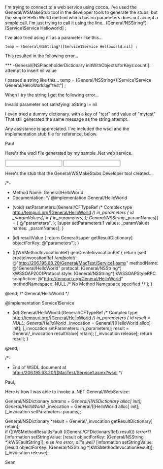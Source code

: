 I'm trying to connect to a web service using cocoa. I've used the General/WSMakeStub tool in the developer tools to generate the stubs, but the simple Hello World method which has no parameters does not accept a simple call. I'm just trying to call it using the line..
(General/NSString*)[Service1Service Helloworld] ; 

I've also tried using nil as a parameter like this...

    temp = (General/NSString*)[Service1Service Helloworld:nil] ;

This resulted in the following error...

*** -General/[NSPlaceholderDictionary initWithObjects:forKeys:count:]: attempt to insert nil value

I passed a string like this...
temp = (General/NSString*)[Service1Service General/HelloWorld:@"test"] ;

When I try the string I get the following error...

Invalid parameter not satisfying: aString != nil

I even tried a dummy dictionary. with a key of "test" and value of "mytest" That still generated the same message as the string attempt.

Any assistance is appreciated. I've included the wsdl and the implementation stub file for reference, below.

Paul

Here's the wsdl file generated by my sample .Net web service.

    
<?xml version="1.0" encoding="utf-8"?>
<definitions xmlns:http="http://schemas.xmlsoap.org/wsdl/http/" xmlns:soap="http://schemas.xmlsoap.org/wsdl/soap/" xmlns:s="http://www.w3.org/2001/General/XMLSchema" xmlns:s0="http://tempuri.org/" xmlns:soapenc="http://schemas.xmlsoap.org/soap/encoding/" xmlns:tm="http://microsoft.com/wsdl/mime/textMatching/" xmlns:mime="http://schemas.xmlsoap.org/wsdl/mime/" targetNamespace="http://tempuri.org/" xmlns="http://schemas.xmlsoap.org/wsdl/">
<types>
<s:schema elementFormDefault="qualified" targetNamespace="http://tempuri.org/">
<s:element name="General/HelloWorld">
<s:complexType />
</s:element>
<s:element name="General/HelloWorldResponse">
<s:complexType>
<s:sequence>
<s:element minOccurs="0" maxOccurs="1" name="General/HelloWorldResult" type="s:string" />
</s:sequence>
</s:complexType>
</s:element>
</s:schema>
</types>
<message name="General/HelloWorldSoapIn">
<part name="parameters" element="s0:General/HelloWorld" />
</message>
<message name="General/HelloWorldSoapOut">
<part name="parameters" element="s0:General/HelloWorldResponse" />
</message>
<portType name="Service1Soap">
<operation name="General/HelloWorld">
<input message="s0:General/HelloWorldSoapIn" />
<output message="s0:General/HelloWorldSoapOut" />
</operation>
</portType>
<binding name="Service1Soap" type="s0:Service1Soap">
<soap:binding transport="http://schemas.xmlsoap.org/soap/http" style="document" />
<operation name="General/HelloWorld">
<soap:operation soapAction="http://tempuri.org/General/HelloWorld" style="document" />
<input>
<soap:body use="literal" />
</input>
<output>
<soap:body use="literal" />
</output>
</operation>
</binding>
<service name="Service1">
<port name="Service1Soap" binding="s0:Service1Soap">
<soap:address location="http://localhost/General/MacTest/Service1.asmx" />
</port>
</service>
</definitions>

Here's the stub that the General/WSMakeStubs Developer tool created...
    
/*-
* Method Name: General/HelloWorld
* Documentation: <no documentation>
*/
@implementation General/HelloWorld
- (void) setParameters:(General/CFTypeRef /* Complex type http://tempuri.org/|General/HelloWorld */) in_parameters
{
id _paramValues[] = { 
in_parameters, 
}; 
General/NSString* _paramNames[] = { 
@"parameters", 
}; 
[super setParameters:1 values: _paramValues names: _paramNames]; 
}

- (id) resultValue
{
return General/super getResultDictionary] objectForKey: @"parameters"]; 
}

- ([[WSMethodInvocationRef) genCreateInvocationRef
{
return [self createInvocationRef 
/*endpoint*/: @"http://206.195.68.20/General/MacTest/Service1.asmx" 
methodName: @"General/HelloWorld" 
protocol: (General/NSString*) kWSSOAP2001Protocol 
style: (General/NSString*) kWSSOAPStyleRPC 
soapAction: @"http://tempuri.org/General/HelloWorld" 
methodNamespace: NULL /* No Method Namespace specified */ 
]; 
}

@end; /* General/HelloWorld */

@implementation Service1Service

+ (id) General/HelloWorld:(General/CFTypeRef /* Complex type http://tempuri.org/|General/HelloWorld */) in_parameters
{
id result = NULL; 
General/HelloWorld* _invocation = General/[[HelloWorld alloc] init]; 
[_invocation setParameters: in_parameters]; 
result = General/_invocation resultValue] retain]; 
[_invocation release]; 
return result; 
}

@end;

/*-
* End of WSDL document at http://206.195.68.20/[[MacTest/Service1.asmx?wsdl
*/ 



Paul,

Here is how I was able to invoke a .NET General/WebService:

General/NSDictionary *params = General/[[NSDictionary alloc] init];
General/HelloWorld* _invocation = General/[[HelloWorld alloc] init];    
[_invocation setParameters: params];    

General/NSDictionary *result = General/_invocation getResultDictionary] retain];    
if ([[WSMethodResultIsFault ((General/CFDictionaryRef) result)) /*error?*/
	[information setStringValue: [result objectForKey: (General/NSString *)kWSFaultString]];
else /*no error; all's well*/
	[information setStringValue: [result objectForKey: (General/NSString *)kWSMethodInvocationResult]];		
[_invocation release];    

Sean